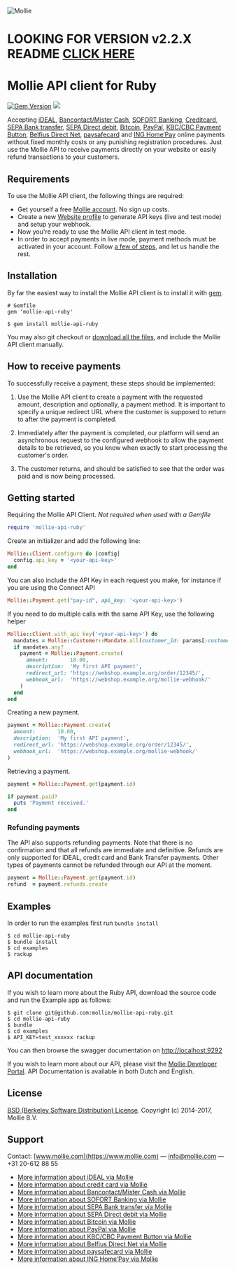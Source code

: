 ![Mollie](https://www.mollie.nl/files/Mollie-Logo-Style-Small.png)

# LOOKING FOR VERSION v2.2.X README [CLICK HERE](https://github.com/mollie/mollie-api-ruby/tree/2.2.x) #

# Mollie API client for Ruby #

[![Gem Version](https://badge.fury.io/rb/mollie-api-ruby.svg)](https://badge.fury.io/rb/mollie-api-ruby)
[![](https://travis-ci.org/mollie/mollie-api-ruby.png)](https://travis-ci.org/mollie/mollie-api-ruby)

Accepting [iDEAL](https://www.mollie.com/ideal/), [Bancontact/Mister Cash](https://www.mollie.com/mistercash/), [SOFORT Banking](https://www.mollie.com/sofort/), [Creditcard](https://www.mollie.com/creditcard/), [SEPA Bank transfer](https://www.mollie.com/overboeking/), [SEPA Direct debit](https://www.mollie.com/directdebit/), [Bitcoin](https://www.mollie.com/bitcoin/), [PayPal](https://www.mollie.com/paypal/), [KBC/CBC Payment Button](https://www.mollie.com/kbccbc/), [Belfius Direct Net](https://www.mollie.com/belfiusdirectnet/), [paysafecard](https://www.mollie.com/paysafecard/) and [ING Home’Pay](https://www.mollie.com/ing-homepay/) online payments without fixed monthly costs or any punishing registration procedures. Just use the Mollie API to receive payments directly on your website or easily refund transactions to your customers.

## Requirements ##
To use the Mollie API client, the following things are required:

+ Get yourself a free [Mollie account](https://www.mollie.nl/aanmelden). No sign up costs.
+ Create a new [Website profile](https://www.mollie.nl/beheer/account/profielen/) to generate API keys (live and test mode) and setup your webhook.
+ Now you're ready to use the Mollie API client in test mode.
+ In order to accept payments in live mode, payment methods must be activated in your account. Follow [a few of steps](https://www.mollie.nl/beheer/diensten), and let us handle the rest.

## Installation ##

By far the easiest way to install the Mollie API client is to install it with [gem](http://rubygems.org/).

```
# Gemfile
gem 'mollie-api-ruby'

$ gem install mollie-api-ruby
```

You may also git checkout or [download all the files](https://github.com/mollie/mollie-api-ruby/archive/master.zip), and include the Mollie API client manually.

## How to receive payments ##

To successfully receive a payment, these steps should be implemented:

1. Use the Mollie API client to create a payment with the requested amount, description and optionally, a payment method. It is important to specify a unique redirect URL where the customer is supposed to return to after the payment is completed.

2. Immediately after the payment is completed, our platform will send an asynchronous request to the configured webhook to allow the payment details to be retrieved, so you know when exactly to start processing the customer's order.

3. The customer returns, and should be satisfied to see that the order was paid and is now being processed.

## Getting started ##

Requiring the Mollie API Client. *Not required when used with a Gemfile*

```ruby
require 'mollie-api-ruby'
```

Create an initializer and add the following line:

```ruby
Mollie::Client.configure do |config|
  config.api_key = '<your-api-key>'
end
```

You can also include the API Key in each request you make, for instance if you are using the Connect API

```ruby
Mollie::Payment.get("pay-id", api_key: '<your-api-key>')
```

If you need to do multiple calls with the same API Key, use the following helper

```ruby
Mollie::Client.with_api_key('<your-api-key>') do
  mandates = Mollie::Customer::Mandate.all(customer_id: params[:customer_id])
  if mandates.any?
    payment = Mollie::Payment.create(
      amount:       10.00,
      description:  'My first API payment',
      redirect_url: 'https://webshop.example.org/order/12345/',
      webhook_url:  'https://webshop.example.org/mollie-webhook/'
    )
  end
end
```

Creating a new payment.

```ruby
payment = Mollie::Payment.create(
  amount:       10.00,
  description:  'My first API payment',
  redirect_url: 'https://webshop.example.org/order/12345/',
  webhook_url:  'https://webshop.example.org/mollie-webhook/'
)
```

Retrieving a payment.

```ruby
payment = Mollie::Payment.get(payment.id)

if payment.paid?
  puts 'Payment received.'
end
```

### Refunding payments ###

The API also supports refunding payments. Note that there is no confirmation and that all refunds are immediate and
definitive. Refunds are only supported for iDEAL, credit card and Bank Transfer payments. Other types of payments cannot
be refunded through our API at the moment.

```ruby
payment = Mollie::Payment.get(payment.id)
refund  = payment.refunds.create
```

## Examples ##

In order to run the examples first run `bundle install`

```
$ cd mollie-api-ruby
$ bundle install
$ cd examples
$ rackup
```

## API documentation ##
If you wish to learn more about the Ruby API, download the source code and run the Example app as follows:

```
$ git clone git@github.com:mollie/mollie-api-ruby.git
$ cd mollie-api-ruby
$ bundle
$ cd examples
$ API_KEY=test_xxxxxx rackup
```
You can then browse the swagger documentation on [http://localhost:9292](http://localhost:9292)

If you wish to learn more about our API, please visit the [Mollie Developer Portal](https://www.mollie.com/developer/). API Documentation is available in both Dutch and English.

## License ##
[BSD (Berkeley Software Distribution) License](https://opensource.org/licenses/bsd-license.php).
Copyright (c) 2014-2017, Mollie B.V.

## Support ##
Contact: [www.mollie.com](https://www.mollie.com) — info@mollie.com — +31 20-612 88 55

+ [More information about iDEAL via Mollie](https://www.mollie.com/ideal/)
+ [More information about credit card via Mollie](https://www.mollie.com/creditcard/)
+ [More information about Bancontact/Mister Cash via Mollie](https://www.mollie.com/mistercash/)
+ [More information about SOFORT Banking via Mollie](https://www.mollie.com/sofort/)
+ [More information about SEPA Bank transfer via Mollie](https://www.mollie.com/banktransfer/)
+ [More information about SEPA Direct debit via Mollie](https://www.mollie.com/directdebit/)
+ [More information about Bitcoin via Mollie](https://www.mollie.com/bitcoin/)
+ [More information about PayPal via Mollie](https://www.mollie.com/paypal/)
+ [More information about KBC/CBC Payment Button via Mollie](https://www.mollie.com/kbccbc/)
+ [More information about Belfius Direct Net via Mollie](https://www.mollie.com/belfiusdirectnet/)
+ [More information about paysafecard via Mollie](https://www.mollie.com/paysafecard/)
+ [More information about ING Home’Pay via Mollie](https://www.mollie.com/ing-homepay/)